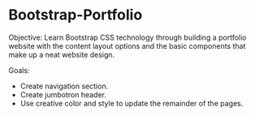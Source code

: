 # Bootstrap-Portfolio

Objective: Learn Bootstrap CSS technology through building a portfolio website with the content layout options and the basic components that make up a neat website design.

Goals:

- Create navigation section.
- Create jumbotron header.
- Use creative color and style to update the remainder of the pages. 
